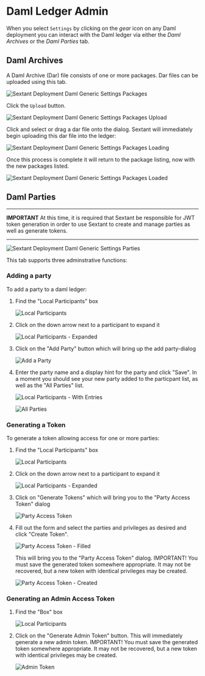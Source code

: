 # Daml Ledger Admin

When you select `Settings` by clicking on the _gear_ icon on any Daml deployment
you can interact with the Daml ledger via either the *Daml Archives* or the
*Daml Parties* tab.

## Daml Archives

A Daml Archive (Dar) file consists of one or more packages. Dar files can be
uploaded using this tab.

![Sextant Deployment Daml Generic Settings Packages](../../images/sextant-deployments-daml-generic-settings-packages.png)

Click the `Upload` button.

![Sextant Deployment Daml Generic Settings Packages Upload](../../images/sextant-deployments-daml-generic-settings-packages-upload.png)

Click and select or drag a dar file onto the dialog. Sextant will immediately
begin uploading this dar file into the ledger:

![Sextant Deployment Daml Generic Settings Packages Loading](../../images/sextant-deployments-daml-generic-settings-packages-loading.png)

Once this process is complete it will return to the package listing, now with
the new packages listed.

![Sextant Deployment Daml Generic Settings Packages Loaded](../../images/sextant-deployments-daml-generic-settings-packages-loaded.png)

## Daml Parties

-----

__IMPORTANT__ At this time, it is required that Sextant be responsible for JWT
token generation in order to use Sextant to create and manage parties as well as
generate tokens.

-----

![Sextant Deployment Daml Generic Settings Parties](../../images/sextant-deployments-daml-generic-settings-parties.png)

This tab supports three adminstrative functions:

### Adding a party

To add a party to a daml ledger:

1. Find the "Local Participants" box

   ![Local Participants](../../images/local-participants-closed.png)

1. Click on the down arrow next to a participant to expand it

   ![Local Participants - Expanded](../../images/local-participants-open-empty.png)

1. Click on the "Add Party" button which will bring up the add party-dialog

   ![Add a Party](../../images/add-party.png)

1. Enter the party name and a display hint for the party and click "Save". In a
   moment you should see your new party added to the particpant list, as well as
   the "All Parties" list.

   ![Local Participants - With Entries](../../images/local-participants-with-entries.png)

   ![All Parties](../../images/all-parties.png)

### Generating a Token

To generate a token allowing access for one or more parties:

1. Find the "Local Participants" box

   ![Local Participants](../../images/local-participants-closed.png)

1. Click on the down arrow next to a participant to expand it

   ![Local Participants - Expanded](../../images/local-participants-multiple-parties.png)

1. Click on "Generate Tokens" which will bring you to the "Party Access Token"
   dialog

   ![Party Access Token](../../images/create-access-token-blank.png)

1. Fill out the form and select the parties and privileges as desired and click
   "Create Token".

   ![Party Access Token - Filled](../../images/create-access-token-filled.png)

   This will bring you to the "Party Access Token" dialog. IMPORTANT! You must
   save the generated token somewhere appropriate.  It may not be recovered,
   but a new token with identical privileges may be created.

   ![Party Access Token - Created](../../images/party-access-token.png)

### Generating an Admin Access Token

1. Find the "Box" box

   ![Local Participants](../../images/admin-box.png)

1. Click on the "Generate Admin Token" button. This will immediately generate
   a new admin token. IMPORTANT! You must
   save the generated token somewhere appropriate.  It may not be recovered,
   but a new token with identical privileges may be created.

   ![Admin Token](../../images/party-access-token.png)
